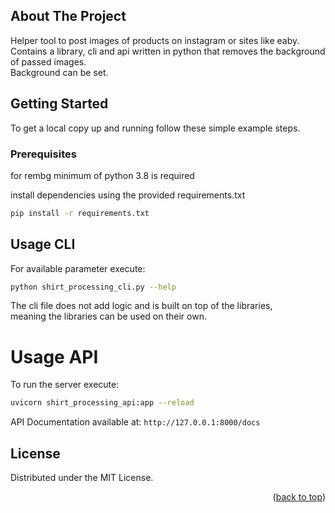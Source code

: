 <!-- ABOUT THE PROJECT -->
## About The Project
Helper tool to post images of products on instagram or sites like eaby.  
Contains a library, cli and api written in python that removes the background of passed images.  
Background can be set.  

<!-- GETTING STARTED -->
## Getting Started

To get a local copy up and running follow these simple example steps.

### Prerequisites

for rembg minimum of python 3.8 is required

install dependencies using the provided requirements.txt
  ```sh
  pip install -r requirements.txt
  ```


<!-- USAGE EXAMPLES -->
## Usage CLI

For available parameter execute:

  ```sh
  python shirt_processing_cli.py --help
  ```

The cli file does not add logic and is built on top of the libraries,  
meaning the libraries can be used on their own.  

# Usage API

To run the server execute:

  ```sh
  uvicorn shirt_processing_api:app --reload
  ```

API Documentation available at:
`http://127.0.0.1:8000/docs`
  
## License

Distributed under the MIT License.

<p align="right">(<a href="#top">back to top</a>)</p>
